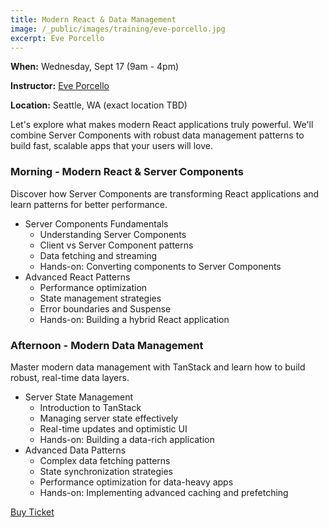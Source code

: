 ```yaml
---
title: Modern React & Data Management
image: /_public/images/training/eve-porcello.jpg
excerpt: Eve Porcello
---
```

**When:** Wednesday, Sept 17 (9am - 4pm)

**Instructor:** [Eve Porcello](https://twitter.com/eveporcello)

**Location:** Seattle, WA (exact location TBD)

Let's explore what makes modern React applications truly powerful. We'll combine Server Components with robust data management patterns to build fast, scalable apps that your users will love.

### Morning - Modern React & Server Components

Discover how Server Components are transforming React applications and learn patterns for better performance.

- Server Components Fundamentals
    - Understanding Server Components
    - Client vs Server Component patterns
    - Data fetching and streaming
    - Hands-on: Converting components to Server Components
- Advanced React Patterns
    - Performance optimization
    - State management strategies
    - Error boundaries and Suspense
    - Hands-on: Building a hybrid React application

### Afternoon - Modern Data Management

Master modern data management with TanStack and learn how to build robust, real-time data layers.

- Server State Management
    - Introduction to TanStack
    - Managing server state effectively
    - Real-time updates and optimistic UI
    - Hands-on: Building a data-rich application
- Advanced Data Patterns
    - Complex data fetching patterns
    - State synchronization strategies
    - Performance optimization for data-heavy apps
    - Hands-on: Implementing advanced caching and prefetching

<div class="cta"><a href="/2025/tickets">Buy Ticket</a></div>
